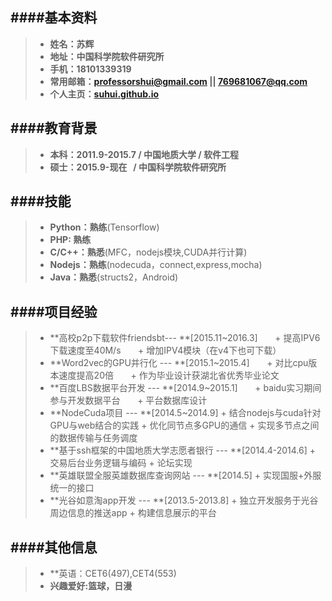 ####基本资料
---
>+ **姓名：苏辉**
>+ **地址：中国科学院软件研究所**
>+ **手机：18101339319**
>+ **常用邮箱：professorshui@gmail.com || 769681067@qq.com**
>+ **个人主页：[suhui.github.io](http://suhui.github.io)**

####教育背景
---
>+ **本科：2011.9-2015.7 / 中国地质大学 / 软件工程**
>+ **硕士：2015.9-现在    / 中国科学院软件研究所**


####技能
---
>+ **Python：熟练**(Tensorflow)
>+ **PHP: 熟练**
>+ **C/C++：熟悉**(MFC，nodejs模块,CUDA并行计算)
>+ **Nodejs：熟练**(nodecuda，connect,express,mocha)
>+ **Java：熟悉**(structs2，Android)


####项目经验
---
>+ **高校p2p下载软件friendsbt--- **[2015.11~2016.3]
>       + 提高IPV6下载速度至40M/s
>       + 增加IPV4模块（在v4下也可下载）
>+ **Word2vec的GPU并行化 --- **[2015.1~2015.4]
>       + 对比cpu版本速度提高20倍
>       + 作为毕业设计获湖北省优秀毕业论文
>+ **百度LBS数据平台开发 --- **[2014.9~2015.1]
>       + baidu实习期间参与开发数据平台
>       + 平台数据库设计
>+ **NodeCuda项目 --- **[2014.5~2014.9]
>       + 结合nodejs与cuda针对GPU与web结合的实践
>       + 优化同节点多GPU的通信
>       + 实现多节点之间的数据传输与任务调度
>+ **基于ssh框架的中国地质大学志愿者银行 --- **[2014.4-2014.6]
>       + 交易后台业务逻辑与编码
>       + 论坛实现
>+ **英雄联盟全服英雄数据库查询网站 --- **[2014.5]
>       + 实现国服+外服统一的接口
>+ **光谷如意淘app开发 --- **[2013.5-2013.8]
>       + 独立开发服务于光谷周边信息的推送app
>       + 构建信息展示的平台

####其他信息
---
>+ **英语：CET6(497),CET4(553)
>+ **兴趣爱好:篮球，日漫**
